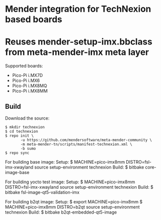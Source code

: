 # Mender integration for TechNexion based boards

# Reuses mender-setup-imx.bbclass from meta-mender-imx meta layer

Supported boards:

 - Pico-Pi i.MX7D
 - Pico-Pi i.MX6
 - Pico-Pi i.MX8MQ
 - Pico-Pi i.MX8MM

## Build

Download the source:

    $ mkdir technexion
    $ cd technexion
    $ repo init \
           -u https://github.com/mendersoftware/meta-mender-community \
           -m meta-mender-tn/scripts/manifest-technexion.xml \
           -b sumo
    $ repo sync

For building base image:
Setup:
    $ MACHINE=pico-imx8mm DISTRO=fsl-imx-xwayland source setup-environment technexion
Build:
    $ bitbake core-image-base

For building yocto test image:
Setup:
    $ MACHINE=pico-imx8mm DISTRO=fsl-imx-xwayland source setup-environment technexion
Build:
    $ bitbake fsl-image-qt5-validation-imx

For building b2qt image:
Setup:
    $ export MACHINE=pico-imx8mm
    $ MACHINE=pico-imx8mm DISTRO=b2qt source setup-environment technexion
Build:
    $ bitbake b2qt-embedded-qt5-image

